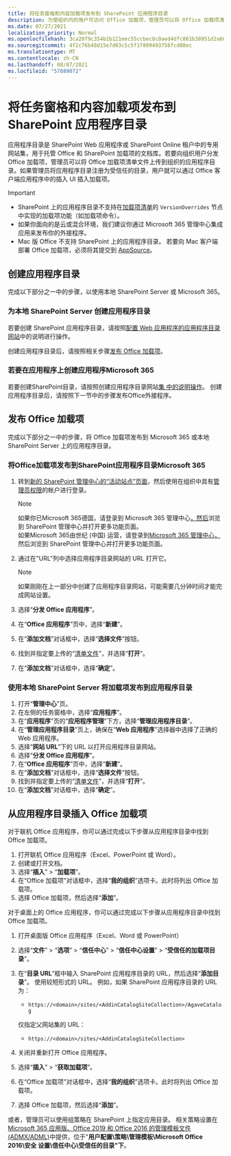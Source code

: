 ```yaml
---
title: 将任务窗格和内容加载项发布到 SharePoint 应用程序目录
description: 为使组织内的用户可访问 Office 加载项，管理员可以将 Office 加载项清单文件上传到组织的应用程序目录中。
ms.date: 07/27/2021
localization_priority: Normal
ms.openlocfilehash: 3ca28f9c354b1b121eec55ccbec8c0aed4dfc861b38951d2a60bcb0f8dbfd3dd
ms.sourcegitcommit: 4f2c76b48d15e7d03c5c5f1f809493758fcd88ec
ms.translationtype: MT
ms.contentlocale: zh-CN
ms.lasthandoff: 08/07/2021
ms.locfileid: "57089072"
---
```

# <a name="publish-task-pane-and-content-add-ins-to-a-sharepoint-app-catalog"></a>将任务窗格和内容加载项发布到 SharePoint 应用程序目录

应用程序目录是 SharePoint Web 应用程序或 SharePoint Online 租户中的专用网站集，用于托管 Office 和 SharePoint 加载项的文档库。若要向组织用户分发 Office 加载项，管理员可以将 Office 加载项清单文件上传到组织的应用程序目录。如果管理员将应用程序目录注册为受信任的目录，用户就可以通过 Office 客户端应用程序中的插入 UI 插入加载项。

> [!IMPORTANT]
>
> - SharePoint 上的应用程序目录不支持在[加载项清单](../develop/add-in-manifests.md)的 `VersionOverrides` 节点中实现的加载项功能（如加载项命令）。
> - 如果你面向的是云或混合环境，我们建议你通过 Microsoft 365 管理中心集成应用来[](/microsoft-365/admin/manage/test-and-deploy-microsoft-365-apps)发布你的外接程序。
> - Mac 版 Office 不支持 SharePoint 上的应用程序目录。 若要向 Mac 客户端部署 Office 加载项，必须将其提交到 [AppSource](/office/dev/store/submit-to-the-office-store)。

## <a name="create-an-app-catalog"></a>创建应用程序目录

完成以下部分之一中的步骤，以使用本地 SharePoint Server 或 Microsoft 365。

### <a name="to-create-an-app-catalog-for-on-premises-sharepoint-server"></a>为本地 SharePoint Server 创建应用程序目录

若要创建 SharePoint 应用程序目录，请按照[配置 Web 应用程序的应用程序目录网站](/sharepoint/administration/manage-the-app-catalog)中的说明进行操作。

创建应用程序目录后，请按照相关步骤[发布 Office 加载项](#publish-an-office-add-in)。

### <a name="to-create-an-app-catalog-on-microsoft-365"></a>若要在应用程序上创建应用程序Microsoft 365

若要创建SharePoint目录，请按照创建应用程序目录网站[集 中的说明操作](/sharepoint/use-app-catalog#step-1-create-the-app-catalog-site-collection)。 创建应用程序目录后，请按照下一节中的步骤发布Office外接程序。

## <a name="publish-an-office-add-in"></a>发布 Office 加载项

完成以下部分之一中的步骤，将 Office 加载项发布到 Microsoft 365 或本地 SharePoint Server 上的应用程序目录。

### <a name="to-publish-an-office-add-in-to-a-sharepoint-app-catalog-on-microsoft-365"></a>将Office加载项发布到SharePoint应用程序目录Microsoft 365

1. 转到[新的 SharePoint 管理中心的“活动站点”页面](https://admin.microsoft.com/sharepoint?page=siteManagement&modern=true)，然后使用在组织中具有[管理员权限](/sharepoint/sharepoint-admin-role)的帐户进行登录。

    > [!NOTE]
    > 如果你已Microsoft 365德国，请登录到 Microsoft 365 管理中心[，然后](https://go.microsoft.com/fwlink/p/?linkid=848041)浏览到 SharePoint 管理中心并打开更多功能页面。 <br>如果Microsoft 365由世纪 (中国) 运营，请登录到[Microsoft 365 管理中心，](https://go.microsoft.com/fwlink/p/?linkid=850627)然后浏览到 SharePoint 管理中心并打开更多功能页面。

1. 通过在"URL"列中选择应用程序目录网站的 URL 打开它。

    > [!NOTE]
    > 如果刚刚在上一部分中创建了应用程序目录网站，可能需要几分钟时间才能完成网站设置。

1. 选择“**分发 Office 应用程序**”。
1. 在“**Office 应用程序**”页中，选择“**新建**”。
1. 在“**添加文档**”对话框中，选择“**选择文件**”按钮。
1. 找到并指定要上传的“[清单文件](../develop/add-in-manifests.md)”，并选择“**打开**”。
1. 在“**添加文档**”对话框中，选择“**确定**”。

### <a name="to-publish-an-add-in-to-an-app-catalog-with-on-premises-sharepoint-server"></a>使用本地 SharePoint Server 将加载项发布到应用程序目录

1. 打开“**管理中心**”页。
1. 在左侧的任务窗格中，选择“**应用程序**”。
1. 在“**应用程序**”页的“**应用程序管理**”下方，选择“**管理应用程序目录**”。
1. 在“**管理应用程序目录**”页上，确保在“**Web 应用程序**”选择器中选择了正确的 Web 应用程序。
1. 选择“**网站 URL**”下的 URL 以打开应用程序目录网站。
1. 选择“**分发 Office 应用程序**”。
1. 在“**Office 应用程序**”页中，选择“**新建**”。
1. 在“**添加文档**”对话框中，选择“**选择文件**”按钮。
1. 找到并指定要上传的“[清单文件](../develop/add-in-manifests.md)”，并选择“**打开**”。
1. 在“**添加文档**”对话框中，选择“**确定**”。

## <a name="insert-office-add-ins-from-the-app-catalog"></a>从应用程序目录插入 Office 加载项

对于联机 Office 应用程序，你可以通过完成以下步骤从应用程序目录中找到 Office 加载项。

1. 打开联机 Office 应用程序（Excel、PowerPoint 或 Word）。
1. 创建或打开文档。
1. 选择“**插入**” > “**加载项**”。
1. 在“Office 加载项”对话框中，选择“**我的组织**”选项卡。此时将列出 Office 加载项。
1. 选择 Office 加载项，然后选择“**添加**”。

对于桌面上的 Office 应用程序，你可以通过完成以下步骤从应用程序目录中找到 Office 加载项。

1. 打开桌面版 Office 应用程序（Excel、Word 或 PowerPoint）
1. 选择“**文件**” > “**选项**” > “**信任中心**” > “**信任中心设置**” > “**受信任的加载项目录**”。
1. 在“**目录 URL**”框中输入 SharePoint 应用程序目录的 URL，然后选择“**添加目录**”。
    使用较短形式的 URL。 例如，如果 SharePoint 应用程序目录的 URL 为：
    - `https://<domain>/sites/<AddinCatalogSiteCollection>/AgaveCatalog`

    仅指定父网站集的 URL：
    - `https://<domain>/sites/<AddinCatalogSiteCollection>`
1. 关闭并重新打开 Office 应用程序。
1. 选择“**插入**” > “**获取加载项**”。
1. 在“Office 加载项”对话框中，选择“**我的组织**”选项卡。此时将列出 Office 加载项。
1. 选择 Office 加载项，然后选择“**添加**”。

或者，管理员可以使用组策略在 SharePoint 上指定应用目录。 相关策略设置在 [Microsoft 365 应用版、Office 2019 和 Office 2016 的管理模板文件 (ADMX/ADML)](https://www.microsoft.com/download/details.aspx?id=49030)中提供，位于"**用户配置\策略\管理模板\Microsoft Office 2016\安全 设置\信任中心\受信任的目录"下**。
